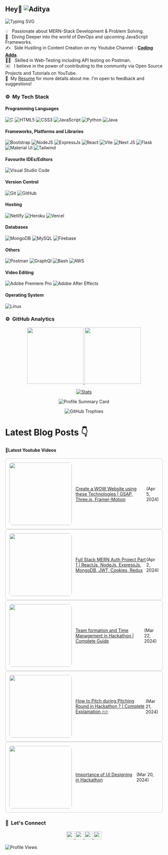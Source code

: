 ## Hey👋 ![Aditya](https://github.com/Yuvadi29/Yuvadi29/assets/80524895/d356775a-b2d6-4dd1-9f5b-41b14cd9054c)

![Typing SVG](https://readme-typing-svg.herokuapp.com?font=comfortaa&color=ffffff&size=24&width=500&lines=🚀MERN-Stack+Developer;🎙️Podcaster;📷Content-Creator;🎤Speaker;👋Nice+to+meet+you...)

💡 &nbsp; Passionate about MERN-Stack Development & Problem Solving.\
🧠 &nbsp; Diving Deeper into the world of DevOps and upcoming JavaScript Frameworks.\
✍️ &nbsp; Side Hustling in Content Creation on my Youtube Channel - **[Coding Adda](https://www.youtube.com/@Coding_adda)**.\
🧑‍🏭 &nbsp; Skilled in Web-Testing including API testing on Postman.\
✉️ &nbsp; I believe in the power of contributing to the community via Open Source Projects and Tutorials on YouTube.\
📄 &nbsp;My [Resume](ADITYA-TRIVEDI.pdf) for more details about me. I'm open to feedback and suggestions!

### ⚙️ &nbsp;My Tech Stack
#### Programming Languages 

![C](https://skillicons.dev/icons?i=c)
![HTML5](https://skillicons.dev/icons?i=html)
![CSS3](https://skillicons.dev/icons?i=css)
![JavaScript](https://skillicons.dev/icons?i=js)
![Python](https://skillicons.dev/icons?i=python)
![Java](https://skillicons.dev/icons?i=java)

#### Frameworks, Platforms and Libraries

![Bootstrap](https://skillicons.dev/icons?i=bootstrap)
![NodeJS](https://skillicons.dev/icons?i=nodejs)
![ExpressJs](https://skillicons.dev/icons?i=express)
![React](https://skillicons.dev/icons?i=react)
![Vite](https://skillicons.dev/icons?i=vite)
![Next JS](https://skillicons.dev/icons?i=nextjs)
![Flask](https://skillicons.dev/icons?i=flask)
![Material UI](https://skillicons.dev/icons?i=materialui)
![Tailwind](https://skillicons.dev/icons?i=tailwind)


#### Favourite IDEs/Editors

![Visual Studio Code](https://skillicons.dev/icons?i=vscode)


#### Version Control

![Git](https://skillicons.dev/icons?i=git)
![GitHub](https://skillicons.dev/icons?i=github)

#### Hosting

![Netlify](https://skillicons.dev/icons?i=netlify)
![Heroku](https://skillicons.dev/icons?i=heroku)
![Vercel](https://skillicons.dev/icons?i=vercel)

#### Databases

![MongoDB](https://skillicons.dev/icons?i=mongodb)
![MySQL](https://skillicons.dev/icons?i=mysql)
![Firebase](https://skillicons.dev/icons?i=firebase)

#### Others

![Postman](https://skillicons.dev/icons?i=postman)
![GraphQl](https://skillicons.dev/icons?i=graphql)
![Bash](https://skillicons.dev/icons?i=bash)
![AWS](https://skillicons.dev/icons?i=aws)

#### Video Editing
![Adobe Premiere Pro](https://skillicons.dev/icons?i=pr)
![Adobe After Effects](https://skillicons.dev/icons?i=ae)

#### Operating System

![Linux](https://skillicons.dev/icons?i=linux)

<!--START_SECTION:waka-->
<!--END_SECTION:waka-->

### ⚙️ &nbsp;GitHub Analytics

<p align="center">
  <a href="https://github.com/Yuvadi29">
    <img height="180em" src="https://github-readme-stats-eight-theta.vercel.app/api?username=Yuvadi29&show_icons=true&theme=algolia&include_all_commits=true&count_private=true"/>
    <img height="180em" src="https://github-readme-stats-eight-theta.vercel.app/api/top-langs/?username=Yuvadi29&layout=compact&langs_count=8&theme=algolia"/>
  </a>
</p>

<p align="center">
    <!-- Stats Card -->
    <a href="https://github.com/Yuvadi29">
        <img src="https://github-stats-alpha.vercel.app/api/?username=Yuvadi29&cc=333333&tc=ffffff&ic=4B8BDA" alt="Stats" />
    </a>
</p>


<p align="center">
    <!-- Profile Summary Card -->
    <img src="https://github-profile-summary-cards.vercel.app/api/cards/profile-details?username=Yuvadi29&theme=algolia" alt="Profile Summary Card" />
</p>

<p align="center">
    <!-- Trophy Stats -->
    <img src="https://github-profile-trophy.vercel.app/?username=Yuvadi29&theme=tokyonight" alt="GitHub Trophies" />
</p>

# Latest Blog Posts 👇
<!-- HASHNODE_BLOG:START -->
<!-- HASHNODE_BLOG:END -->

#### 📕Latest Youtube Videos
<!-- YOUTUBE-VIDEOS-LIST:START --><div style="border: 1px solid #ccc; border-radius: 8px; padding: 12px; display: flex; align-items: center;"><a href="https://www.youtube.com/watch?v=-qOokEq7ATg"><img width="200px" style="border-radius: 8px;" src="https://i.ytimg.com/vi/-qOokEq7ATg/mqdefault.jpg"></a>
<td><a href="https://www.youtube.com/watch?v=-qOokEq7ATg" style="margin-left: 12px;">Create a WOW Website using these Technologies | GSAP, Three.js, Framer-Motion</a> (Apr 5, 2024)<br/></div>
<div style="border: 1px solid #ccc; border-radius: 8px; padding: 12px; display: flex; align-items: center;"><a href="https://www.youtube.com/watch?v=L2xE7LCv-mI"><img width="200px" style="border-radius: 8px;" src="https://i.ytimg.com/vi/L2xE7LCv-mI/mqdefault.jpg"></a>
<td><a href="https://www.youtube.com/watch?v=L2xE7LCv-mI" style="margin-left: 12px;">Full Stack MERN Auth Project Part 1 | ReactJs, NodeJs, ExpressJs, MongoDB, JWT, Cookies, Redux</a> (Apr 2, 2024)<br/></div>
<div style="border: 1px solid #ccc; border-radius: 8px; padding: 12px; display: flex; align-items: center;"><a href="https://www.youtube.com/watch?v=KXnVwUynm-Q"><img width="200px" style="border-radius: 8px;" src="https://i.ytimg.com/vi/KXnVwUynm-Q/mqdefault.jpg"></a>
<td><a href="https://www.youtube.com/watch?v=KXnVwUynm-Q" style="margin-left: 12px;">Team formation and Time Management in Hackathon | Complete Guide</a> (Mar 22, 2024)<br/></div>
<div style="border: 1px solid #ccc; border-radius: 8px; padding: 12px; display: flex; align-items: center;"><a href="https://www.youtube.com/watch?v=4rIW_B77is0"><img width="200px" style="border-radius: 8px;" src="https://i.ytimg.com/vi/4rIW_B77is0/mqdefault.jpg"></a>
<td><a href="https://www.youtube.com/watch?v=4rIW_B77is0" style="margin-left: 12px;">How to Pitch during Pitching Round in Hackathon ? | Complete Explaination 🔥🔥</a> (Mar 21, 2024)<br/></div>
<div style="border: 1px solid #ccc; border-radius: 8px; padding: 12px; display: flex; align-items: center;"><a href="https://www.youtube.com/watch?v=mwegJKezAMY"><img width="200px" style="border-radius: 8px;" src="https://i.ytimg.com/vi/mwegJKezAMY/mqdefault.jpg"></a>
<td><a href="https://www.youtube.com/watch?v=mwegJKezAMY" style="margin-left: 12px;">Importance of UI Designing in Hackathon</a> (Mar 20, 2024)<br/></div>
<!-- YOUTUBE-VIDEOS-LIST:END -->

### 👋 &nbsp;Let's Connect
<p align="center">
  <a href="https://www.linkedin.com/in/adityat1702/">
        <img
            height="25"
            src="https://img.shields.io/badge/linkedin-%230077B5.svg?style=for-the-badge&logo=linkedin&logoColor=white"
        />
  </a>
  <a href="mailto:letstalkaditya@gmail.com">
        <img
            height="25"
            src="https://img.shields.io/badge/Gmail-D14836?style=for-the-badge&logo=gmail&logoColor=white"
        />
  <a href="https://youtube.com/@coding_adda">
    <img
        height="25"
        src="https://img.shields.io/badge/YouTube-red?/-@coding_adda?style=for-the-badge&logo=youtube&logoColor=white"
  </a>
    <a href="https://github.com/Yuvadi29">
        <img
            height="25"
            src="https://img.shields.io/badge/github-%23121011.svg?style=for-the-badge&logo=github&logoColor=white"
        />
    </a>
</p>

![Profile Views](https://komarev.com/ghpvc/?username=Yuvadi29&color=blue&style=flat&label=Profile+Views&base=1000)
